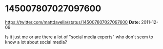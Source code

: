 # 145007807027097600
https://twitter.com/mattdavella/status/145007807027097600
**Date:** 2011-12-09

Is it just me or are there a lot of "social media experts" who don't seem to know a lot about social media?
